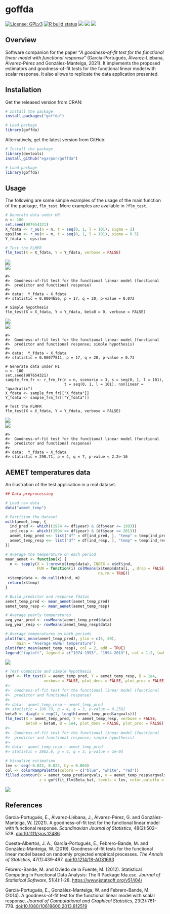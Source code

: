 # goffda

[![License:
GPLv3](https://img.shields.io/badge/license-GPLv3-blue.svg)](https://www.gnu.org/licenses/gpl-3.0)
[![R build
status](https://github.com/egarpor/goffda/workflows/R-CMD-check/badge.svg)](https://github.com/egarpor/goffda/actions)
[![](https://www.r-pkg.org/badges/version/goffda?color=green)](https://cran.r-project.org/package=goffda)
[![](http://cranlogs.r-pkg.org/badges/grand-total/goffda?color=green)](https://cran.r-project.org/package=goffda)
[![](http://cranlogs.r-pkg.org/badges/last-month/goffda?color=green)](https://cran.r-project.org/package=goffda)

<!-- <img src="" alt="goffda  hexlogo" align="right" width="200" style="padding: 0 15px; float: right;"/> -->

## Overview

Software companion for the paper “*A goodness-of-fit test for the
functional linear model with functional response*” (García-Portugués,
Álvarez-Liébana, Álvarez-Pérez and González-Manteiga, 2021). It
implements the proposed estimators and goodness-of-fit tests for the
functional linear model with scalar response. It also allows to
replicate the data application presented.

## Installation

Get the released version from CRAN:

``` r
# Install the package
install.packages("goffda")

# Load package
library(goffda)
```

Alternatively, get the latest version from GitHub:

``` r
# Install the package
library(devtools)
install_github("egarpor/goffda")

# Load package
library(goffda)
```

## Usage

The following are some simple examples of the usage of the main function
of the package, `flm_test`. More examples are available in `?flm_test`.

``` r
# Generate data under H0
n <- 100
set.seed(987654321)
X_fdata <- r_ou(n = n, t = seq(0, 1, l = 101), sigma = 2)
epsilon <- r_ou(n = n, t = seq(0, 1, l = 101), sigma = 0.5)
Y_fdata <- epsilon

# Test the FLMFR
flm_test(X = X_fdata, Y = Y_fdata, verbose = FALSE)
```

<img src="README/README-test-1.png" style="display: block; margin: auto;" /><img src="README/README-test-2.png" style="display: block; margin: auto;" />

    #> 
    #>  Goodness-of-fit test for the functional linear model (functional
    #>  predictor and functional response)
    #> 
    #> data:  Y_fdata ~ X_fdata
    #> statistic = 0.0004656, p = 17, q = 20, p-value = 0.072

    # Simple hypothesis
    flm_test(X = X_fdata, Y = Y_fdata, beta0 = 0, verbose = FALSE)

<img src="README/README-test-3.png" style="display: block; margin: auto;" /><img src="README/README-test-4.png" style="display: block; margin: auto;" />

    #> 
    #>  Goodness-of-fit test for the functional linear model (functional
    #>  predictor and functional response; simple hypothesis)
    #> 
    #> data:  Y_fdata ~ X_fdata
    #> statistic = 0.00077811, p = 17, q = 20, p-value = 0.73

    # Generate data under H1
    n <- 100
    set.seed(987654321)
    sample_frm_fr <- r_frm_fr(n = n, scenario = 3, s = seq(0, 1, l = 101),
                              t = seq(0, 1, l = 101), nonlinear = "quadratic")
    X_fdata <- sample_frm_fr[["X_fdata"]]
    Y_fdata <- sample_frm_fr[["Y_fdata"]]

    # Test the FLMFR
    flm_test(X = X_fdata, Y = Y_fdata, verbose = FALSE)

<img src="README/README-test-5.png" style="display: block; margin: auto;" /><img src="README/README-test-6.png" style="display: block; margin: auto;" />

    #> 
    #>  Goodness-of-fit test for the functional linear model (functional
    #>  predictor and functional response)
    #> 
    #> data:  Y_fdata ~ X_fdata
    #> statistic = 290.71, p = 4, q = 7, p-value < 2.2e-16

## AEMET temperatures data

An illustration of the test application in a real dataset.

``` r
## Data preprocessing

# Load raw data
data("aemet_temp")

# Partition the dataset
with(aemet_temp, {
  ind_pred <- which((1974 <= df$year) & (df$year <= 1993))
  ind_resp <- which((1994 <= df$year) & (df$year <= 2013))
  aemet_temp_pred <<- list("df" = df[ind_pred, ], "temp" = temp[ind_pred])
  aemet_temp_resp <<- list("df" = df[ind_resp, ], "temp" = temp[ind_resp])
})

# Average the temperature on each period
mean_aemet <- function(x) {
  m <- tapply(X = 1:nrow(x$temp$data), INDEX = x$df$ind,
              FUN = function(i) colMeans(x$temp$data[i, , drop = FALSE],
                                         na.rm = TRUE))
 x$temp$data <- do.call(rbind, m)
 return(x$temp)
}

# Build predictor and response fdatas
aemet_temp_pred <- mean_aemet(aemet_temp_pred)
aemet_temp_resp <- mean_aemet(aemet_temp_resp)

# Average yearly temperatures
avg_year_pred <- rowMeans(aemet_temp_pred$data)
avg_year_resp <- rowMeans(aemet_temp_resp$data)

# Average temperatures on both periods
plot(func_mean(aemet_temp_pred), ylim = c(5, 30),
     main = "Average AEMET temperature")
plot(func_mean(aemet_temp_resp), col = 2, add = TRUE)
legend("topleft", legend = c("1974-1993", "1994-2013"), col = 1:2, lwd = 2)
```

<img src="README/README-aemet-1.png" style="display: block; margin: auto;" />

``` r
# Test composite and simple hypothesis
(gof <- flm_test(X = aemet_temp_pred, Y = aemet_temp_resp, B = 1e4,
                 verbose = FALSE, plot_dens = FALSE, plot_proc = FALSE))
#> 
#>  Goodness-of-fit test for the functional linear model (functional
#>  predictor and functional response)
#> 
#> data:  aemet_temp_resp ~ aemet_temp_pred
#> statistic = 186.79, p = 4, q = 3, p-value = 0.2582
beta0 <- diag(x = rep(1, length(aemet_temp_pred$argvals)))
flm_test(X = aemet_temp_pred, Y = aemet_temp_resp, verbose = FALSE,
         beta0 = beta0, B = 1e4, plot_dens = FALSE, plot_proc = FALSE)
#> 
#>  Goodness-of-fit test for the functional linear model (functional
#>  predictor and functional response; simple hypothesis)
#> 
#> data:  aemet_temp_resp ~ aemet_temp_pred
#> statistic = 2862.6, p = 4, q = 3, p-value = 1e-04

# Visualize estimation
lev <- seq(-0.022, 0.022, by = 0.004)
col <- colorRampPalette(colors = c("blue", "white", "red"))
filled.contour(x = aemet_temp_pred$argvals, y = aemet_temp_resp$argvals,
               z = gof$fit_flm$Beta_hat, levels = lev, color.palette = col)
```

<img src="README/README-aemet-2.png" style="display: block; margin: auto;" />

## References

García-Portugués, E., Álvarez-Liébana, J., Álvarez-Pérez, G. and
González-Manteiga, W. (2021). A goodness-of-fit test for the functional
linear model with functional response. *Scandinavian Journal of
Statistics*, 48(2):502–528.
[doi:10.1111/sjos.12486](https://doi.org/10.1111/sjos.12486)

Cuesta-Albertos, J. A., García-Portugués, E., Febrero-Bande, M. and
González-Manteiga, W. (2019). Goodness-of-fit tests for the functional
linear model based on randomly projected empirical processes. *The
Annals of Statistics*, 47(1):439-467.
[doi:10.1214/18-AOS1693](https://doi.org/10.1214/18-AOS1693)

Febrero-Bande, M. and Oviedo de la Fuente, M. (2012). Statistical
Computing in Functional Data Analysis: The R Package fda.usc. *Journal
of Statistical Software*, 51(4):1-28.
<https://www.jstatsoft.org/v51/i04/>

García-Portugués, E., González-Manteiga, W. and Febrero-Bande, M.
(2014). A goodness-of-fit test for the functional linear model with
scalar response. *Journal of Computational and Graphical Statistics*,
23(3):761-778.
[doi:10.1080/10618600.2013.812519](https://doi.org/10.1080/10618600.2013.812519)
